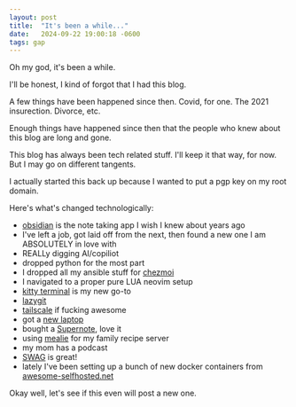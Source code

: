 ```yaml
---
layout: post
title:  "It's been a while..."
date:   2024-09-22 19:00:18 -0600
tags: gap
---
```


Oh my god, it's been a while.

I'll be honest, I kind of forgot that I had this blog.

A few things have been happened since then. Covid, for one. The 2021 insurection. Divorce, etc.

Enough things have happened since then that the people who knew about this blog are long and gone.

This blog has always been tech related stuff. I'll keep it that way, for now. But I may go on different tangents.

I actually started this back up because I wanted to put a pgp key on my root domain.

Here's what's changed technologically:
 - [obsidian](https://obsidian.md) is the note taking app I wish I knew about years ago
 - I've left a job, got laid off from the next, then found a new one I am ABSOLUTELY in love with
 - REALLy digging AI/copiliot
 - dropped python for the most part
 - I dropped all my ansible stuff for [chezmoi](https://chezmoi.io)
 - I navigated to a proper pure LUA neovim setup
 - [kitty terminal](https://sw.kovidgoyal.net/kitty/) is my new go-to
 - [lazygit](https://github.com/jesseduffield/lazygit)
 - [tailscale](https://tailscale.com/) if fucking awesome
 - got a [new laptop](https://www.mi.com/redmi-books/16-pro)
 - bought a [Supernote](https://supernote.com/pages/supernote-nomad), love it
 - using [mealie](https://mealie.io) for my family recipe server
 - my mom has a podcast
 - [SWAG](https://docs.linuxserver.io/general/swag/) is great!
 - lately I've been setting up a bunch of new docker containers from [awesome-selfhosted.net](https://awesome-selfhosted.net)

 Okay well, let's see if this even will post a new one.
